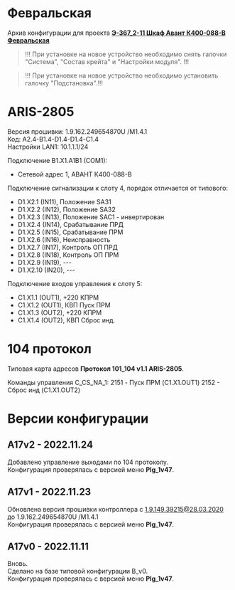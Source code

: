 ﻿Февральская
===========

Архив конфигурации для проекта **[Э-367_2-11 Шкаф Авант К400-088-В Февральская](Э-367_2-11_Шкаф_Авант_К400-088-В_Февральская.pdf)**

> !!! При установке на новое устройство необходимо снять галочки "Система", "Состав крейта" и "Настройки модуля". !!!

> !!! При установке на новое устройство необходимо установить галочку "Подстановка".!!!


# ARIS-2805

Версия прошивки: 1.9.162.249654870U /M1.4.1  
Код: A2.4-B1.4-D1.4-D1.4-C1.4  
Настройки LAN1: 10.1.1.1/24

Подключение B1.X1.A1B1 (COM1):
- Сетевой адрес 1, АВАНТ К400-088-В

Подключение сигнализации к слоту 4, порядок отличается от типового:
- D1.X2.1 (IN11), Положение SA31
- D1.X2.2 (IN12), Положение SA32
- D1.X2.3 (IN13), Положение SAC1 - инвертирован
- D1.X2.4 (IN14), Срабатывание ПРД
- D1.X2.5 (IN15), Срабатывание ПРМ
- D1.X2.6 (IN16), Неисправность
- D1.X2.7 (IN17), Контроль ОП ПРД
- D1.X2.8 (IN18), Контроль ОП ПРМ
- D1.X2.9 (IN19), ---
- D1.X2.10 (IN20), ---

Подключение входов управления к слоту 5:
- C1.X1.1 (OUT1), +220 КПРМ
- C1.X1.2 (OUT1), КВП Пуск ПРМ
- C1.X1.3 (OUT2), +220 КПРМ
- C1.X1.4 (OUT2), КВП Сброс инд.


# 104 протокол

Типовая карта адресов **Протокол 101_104 v1.1 ARIS-2805**.  

Команды управления C_CS_NA_1:
2151 - Пуск ПРМ (C1.X1.OUT1)
2152 - Сброс инд (C1.X1.OUT2)


# Версии конфигурации

## A17v2 - 2022.11.24

Добавлено управление выходами по 104 протоколу.  
Конфигурация проверялась с версией меню **PIg_1v47**.


## A17v1 - 2022.11.23

Обновлена версия прошивки контроллера с 1.9.149.39215@28.03.2020 до 1.9.162.249654870U /M1.4.1  
Конфигурация проверялась с версией меню **PIg_1v47**.


## A17v0 - 2022.11.11

Вновь.  
Сделано на базе типовой конфигурации В_v0.  
Конфигурация проверялась с версией меню **PIg_1v47**.


